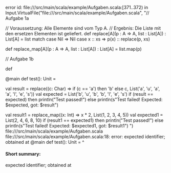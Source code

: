 error id: file://<WORKSPACE>/src/main/scala/example/Aufgaben.scala:[371..372) in Input.VirtualFile("file://<WORKSPACE>/src/main/scala/example/Aufgaben.scala", "// Aufgabe 1a

// Voraussetzung: Alle Elemente sind vom Typ A.
// Ergebnis: Die Liste mit den ersetzen Elementen ist geliefert.
def replace[A](p : A => A, list : List[A]) : List[A] =
    list match
        case Nil => Nil
        case x :: xs => p(x) :: replace(p, xs)

def replace_map[A](p : A => A, list : List[A]) : List[A] =
    list.map(p)

// Aufgabe 1b

def
    

@main def test(): Unit =

  val result = replace((c: Char) => if (c == 'a') then 'b' else c, List('a', 'u', 'a', 'a', 'l', 'e', 's'))
  val expected = List('b', 'u', 'b', 'b', 'l', 'e', 's')
  if (result == expected) then println("Test passed!")
  else println(s"Test failed! Expected: $expected, got: $result")

  val result1 = replace_map((x: Int) => x * 2, List(1, 2, 3, 4, 5))
  val expected1 = List(2, 4, 6, 8, 10)
  if (result1 == expected1) then println("Test passed!")
  else println(s"Test failed! Expected: $expected1, got: $result1")
")
file://<WORKSPACE>/src/main/scala/example/Aufgaben.scala
file://<WORKSPACE>/src/main/scala/example/Aufgaben.scala:18: error: expected identifier; obtained at
@main def test(): Unit =
^
#### Short summary: 

expected identifier; obtained at